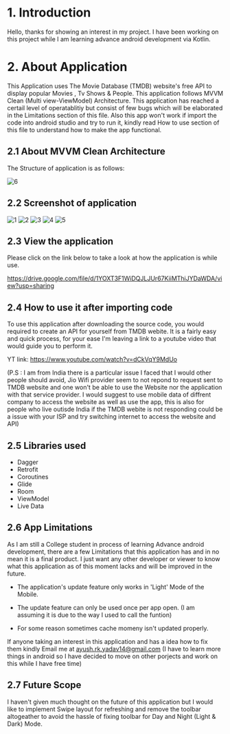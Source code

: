 
# 1. Introduction

Hello, thanks for showing an interest in my project. I have been working on this project while I am learning advance android development via Kotlin.

# 2. About Application

This Application uses The Movie Database (TMDB) website's free API to display popular Movies , Tv Shows & People. This application follows MVVM Clean (Multi view-ViewModel) Architecture. This application has reached a certail level of operatablitiy but consist of few bugs which will be elaborated in the Limitations section of this file. Also this app won't work if import the code into android studio and try to run it, kindly read How to use section of this file to understand how to make the app functional.

## 2.1 About MVVM Clean Architecture

The Structure of application is as follows:

![6](https://github.com/AyushYadav1155/Popular-Movies-Tv-Shows-and-People-Mobile-Application/assets/153672671/f0a99eb5-498d-478a-8d48-8b1056ac2e2e)


## 2.2 Screenshot of application

![1](https://github.com/AyushYadav1155/Popular-Movies-Tv-Shows-and-People-Mobile-Application/assets/153672671/8b456c08-38ad-4f34-8756-d28aed56754f)
![2](https://github.com/AyushYadav1155/Popular-Movies-Tv-Shows-and-People-Mobile-Application/assets/153672671/48b2bdc9-70dc-4b5c-baba-d9b0054d6e33)
![3](https://github.com/AyushYadav1155/Popular-Movies-Tv-Shows-and-People-Mobile-Application/assets/153672671/216cd325-c91a-48d5-842d-0e4dbe943767)
![4](https://github.com/AyushYadav1155/Popular-Movies-Tv-Shows-and-People-Mobile-Application/assets/153672671/bca4e514-05bc-4788-862b-8fb3ed8447a7)
![5](https://github.com/AyushYadav1155/Popular-Movies-Tv-Shows-and-People-Mobile-Application/assets/153672671/f750f852-1f64-48a1-abb9-a5e97b5628cb)

## 2.3 View the application

Please click on the link below to take a look at how the application is while use.

https://drive.google.com/file/d/1YOXT3F1WiDQJLJUr67KiiMThiJYDaWDA/view?usp=sharing 

## 2.4 How to use it after importing code

To use this application after downloading the source code, you would required to create an API for yourself from TMDB webite.
It is a fairly easy and quick process, for your ease I'm leaving a link to a youtube video that would guide you to perform it.

YT link: https://www.youtube.com/watch?v=dCkVqY9MdUo 

(P.S : I am from India there is a particular issue I faced that I would other people should avoid, Jio Wifi provider seem to not repond to request sent to TMDB website and one won't be able to use the Website nor the application with that service provider. I would suggest to use mobile data of diffrent company to access the website as well as use the app, this is also for people who live outisde India if the TMDB webite is not responding could be a issue with your ISP and try switching internet to access the website and API)

## 2.5 Libraries used

- Dagger
- Retrofit
- Coroutines
- Glide
- Room
- ViewModel
- Live Data

## 2.6 App Limitations

As I am still a College student in process of learning Advance android development, there are a few Limitations that this application has and in no mean it is a final product. I just want any other developer or viewer to know what this application as of this moment lacks and will be improved in the future.

- The application's update feature only works in 'Light' Mode of the Mobile.

- The update feature can only be used once per app open. (I am assuming it is due to the way I used to call the funtion)

- For some reason sometimes cache momeny isn't updated properly.

If anyone taking an interest in this application and has a idea how to fix them kindly Email me at ayush.rk.yadav14@gmail.com (I have to learn more things in android so I have decided to move on other porjects and work on this while I have free time)

## 2.7 Future Scope

I haven't given much thought on the future of this application but I would like to implement Swipe layout for refreshing and remove the toolbar altogeather to avoid the hassle of fixing toolbar for Day and Night (Light & Dark) Mode.










